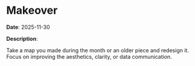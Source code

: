 # Makeover

**Date**: 2025-11-30

**Description**:

Take a map you made during the month or an older piece and redesign it. Focus on improving the aesthetics, clarity, or data communication.
